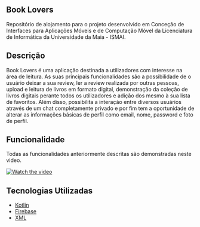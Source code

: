 
## Book Lovers
Repositório de alojamento para o projeto desenvolvido em Conceção de Interfaces para Aplicações Móveis e de Computação Móvel da Licenciatura de Informática da Universidade da Maia - ISMAI.

## Descrição
Book Lovers é uma aplicação destinada a utilizadores com interesse na área de leitura. As suas principais funcionalidades são a possibilidade de o usuário deixar a sua review, ler a review realizada por outras pessoas, upload e leitura de livros em formato digital, demonstração da coleção de livros digitais perante todos os utilizadores e adição dos mesmo à sua lista de favoritos. Além disso, possibilita a interação entre diversos usuários através de um chat completamente privado e por fim tem a oportunidade de alterar as informações básicas de perfil como email, nome, password e foto de perfil.

## Funcionalidade
Todas as funcionalidades anteriormente descritas são demonstradas neste video.

[![Watch the video](https://i.imgur.com/kFVsqqi.png)](https://www.youtube.com/watch?v=e-wTwXpY8XM&ab_channel=DanielDias)

## Tecnologias Utilizadas

- [Kotlin](https://kotlinlang.org/)
- [Firebase](https://firebase.google.com/)
- [XML](https://www.w3schools.com/xml/)
